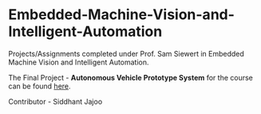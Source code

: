 # Embedded-Machine-Vision-and-Intelligent-Automation

Projects/Assignments completed under Prof. Sam Siewert in Embedded Machine Vision and Intelligent Automation.

The Final Project - **Autonomous Vehicle Prototype System** for the course can be found [here](https://github.com/jajoosiddhant/Embedded-Machine-Vision-And-Intelligent-Automation/tree/master/Project).

Contributor - Siddhant Jajoo
